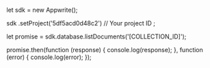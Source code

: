 let sdk = new Appwrite();

sdk
    .setProject('5df5acd0d48c2') // Your project ID
;

let promise = sdk.database.listDocuments('[COLLECTION_ID]');

promise.then(function (response) {
    console.log(response);
}, function (error) {
    console.log(error);
});